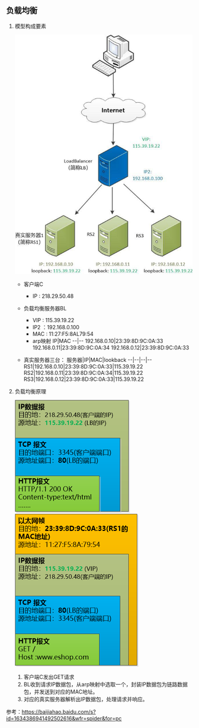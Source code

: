 ## 负载均衡

1. 模型构成要素

    ![](loadbalance/loadbalance-topology.jpeg)

    * 客户端C
        * IP : 218.29.50.48
    * 负载均衡服务器BL
        * VIP : 115.39.19.22
        * IP2 ：192.168.0.100
        * MAC : 11:27:F5:8AL79:54
        * arp映射
            IP|MAC
            --|--
            192.168.0.10|23:39:8D:9C:0A:33
            192.168.0.11|23:39:8D:9C:0A:34
            192.168.0.12|23:39:8D:9C:0A:33

    * 真实服务器三台：
        服务器|IP|MAC|lookback
        --|--|--|--
        RS1|192.168.0.10|23:39:8D:9C:0A:33|115.39.19.22
        RS2|192.168.0.11|23:39:8D:9C:0A:34|115.39.19.22
        RS3|192.168.0.12|23:39:8D:9C:0A:33|115.39.19.22

    
2. 负载均衡原理

    ![](loadbalance/loadbalance-IP.png)
    ![](loadbalance/loadbalance-ethernet.png)

    1. 客户端C发出GET请求
    2. BL收到请求IP数据包，从arp映射中选取一个，封装IP数据包为链路数据包，并发送到对应的MAC地址。
    3. 对应的真实服务器解析出IP数据包，处理请求并响应。


参考：https://baijiahao.baidu.com/s?id=1634386941492502616&wfr=spider&for=pc